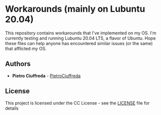 # Workarounds (mainly on Lubuntu 20.04)
This repository contains workarounds that I've implemented on my OS. I'm currently testing and running Lubuntu 20.04 LTS, a flavor of Ubuntu.
Hope these files can help anyone has encountered similar issues (or the same) that afflicted my OS.

## Authors

* **Pietro Ciuffreda** - [PietroCiuffreda](https://github.com/PietroCiuffreda)


## License

This project is licensed under the CC License - see the [LICENSE](LICENSE) file for details

